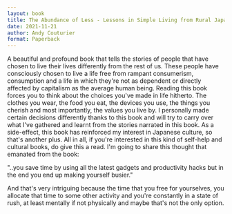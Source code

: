 ```yaml
---
layout: book
title: The Abundance of Less - Lessons in Simple Living from Rural Japan
date: 2021-11-21
author: Andy Couturier
format: Paperback
---
```


A beautiful and profound book that tells the stories of people that have chosen to live their lives differently from the rest of us. These people have consciously chosen to live a life free from rampant consumerism, consumption and a life in which they're not as dependent or directly affected by capitalism as the average human being. Reading this book forces you to think about the choices you've made in life hitherto. The clothes you wear, the food you eat, the devices you use, the things you cherish and most importantly, the values you live by. I personally made certain decisions differently thanks to this book and will try to carry over what I've gathered and learnt from the stories narrated in this book. As a side-effect, this book has reinforced my interest in Japanese culture, so that's another plus. All in all, if you're interested in this kind of self-help and cultural books, do give this a read. I'm going to share this thought that emanated from the book:

"..you save time by using all the latest gadgets and productivity hacks but in the end you end up making yourself busier."

And that's very intriguing because the time that you free for yourselves, you allocate that time to some other activity and you're constantly in a state of rush, at least mentally if not physically and maybe that's not the only option.
